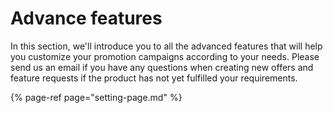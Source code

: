 # Advance features

In this section, we'll introduce you to all the advanced features that will help you customize your promotion campaigns according to your needs. Please send us an email if you have any questions when creating new offers and feature requests if the product has not yet fulfilled your requirements.

{% page-ref page="setting-page.md" %}




